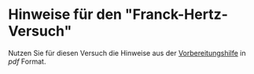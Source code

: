# Hinweise für den "Franck-Hertz-Versuch" 

Nutzen Sie für diesen Versuch die Hinweise aus der [Vorbereitungshilfe](https://git.scc.kit.edu/etp-lehre/p2-for-students/-/blob/main/Franck_Hertz_Versuch/Franck-Hertz-Vorbereitungshilfe.pdf) in *pdf* Format. 
